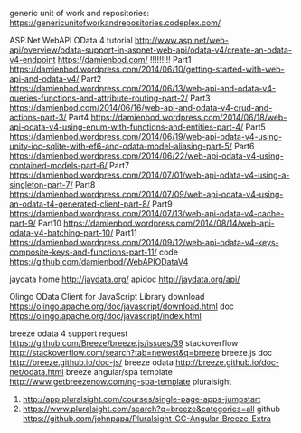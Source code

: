 generic unit of work and repositories:
https://genericunitofworkandrepositories.codeplex.com/

ASP.Net WebAPI OData 4
tutorial http://www.asp.net/web-api/overview/odata-support-in-aspnet-web-api/odata-v4/create-an-odata-v4-endpoint
https://damienbod.com/ !!!!!!!!!
Part1 https://damienbod.wordpress.com/2014/06/10/getting-started-with-web-api-and-odata-v4/
Part2 https://damienbod.wordpress.com/2014/06/13/web-api-and-odata-v4-queries-functions-and-attribute-routing-part-2/
Part3 https://damienbod.com/2014/06/16/web-api-and-odata-v4-crud-and-actions-part-3/
Part4 https://damienbod.wordpress.com/2014/06/18/web-api-odata-v4-using-enum-with-functions-and-entities-part-4/
Part5 https://damienbod.wordpress.com/2014/06/19/web-api-odata-v4-using-unity-ioc-sqlite-with-ef6-and-odata-model-aliasing-part-5/
Part6 https://damienbod.wordpress.com/2014/06/22/web-api-odata-v4-using-contained-models-part-6/
Part7 https://damienbod.wordpress.com/2014/07/01/web-api-odata-v4-using-a-singleton-part-7/
Part8 https://damienbod.wordpress.com/2014/07/09/web-api-odata-v4-using-an-odata-t4-generated-client-part-8/
Part9 https://damienbod.wordpress.com/2014/07/13/web-api-odata-v4-cache-part-9/
Part10 https://damienbod.wordpress.com/2014/08/14/web-api-odata-v4-batching-part-10/
Part11 https://damienbod.wordpress.com/2014/09/12/web-api-odata-v4-keys-composite-keys-and-functions-part-11/
code https://github.com/damienbod/WebAPIODataV4

jaydata
home http://jaydata.org/
apidoc http://jaydata.org/api/

Olingo OData Client for JavaScript Library
download https://olingo.apache.org/doc/javascript/download.html
doc https://olingo.apache.org/doc/javascript/index.html

breeze
odata 4 support request https://github.com/Breeze/breeze.js/issues/39
stackoverflow http://stackoverflow.com/search?tab=newest&q=breeze
breeze.js doc http://breeze.github.io/doc-js/
breeze odata http://breeze.github.io/doc-net/odata.html
breeze angular/spa template http://www.getbreezenow.com/ng-spa-template
pluralsight 
1) http://app.pluralsight.com/courses/single-page-apps-jumpstart
2) https://www.pluralsight.com/search?q=breeze&categories=all
github https://github.com/johnpapa/Pluralsight-CC-Angular-Breeze-Extra


